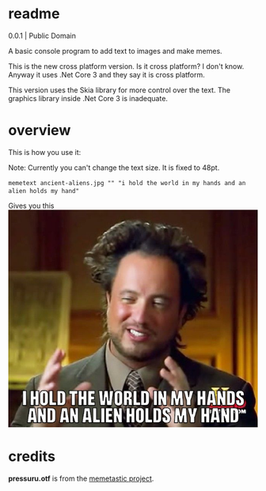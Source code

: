 # readme
0.0.1 | Public Domain

A basic console program to add text to images and make memes.

This is the new cross platform version. Is it cross platform? I don't know. Anyway it uses .Net Core 3 and 
they say it is cross platform.

This version uses the Skia library for more control over the text. The graphics library inside .Net Core 3 
is inadequate.

# overview
This is how you use it:

Note: Currently you can't change the text size. It is fixed to 48pt.

```
memetext ancient-aliens.jpg "" "i hold the world in my hands and an alien holds my hand"
```
Gives you this<br>
![](res/meme.jpg)

# credits
**pressuru.otf** is from the [memetastic project](https://github.com/gsantner/memetastic).